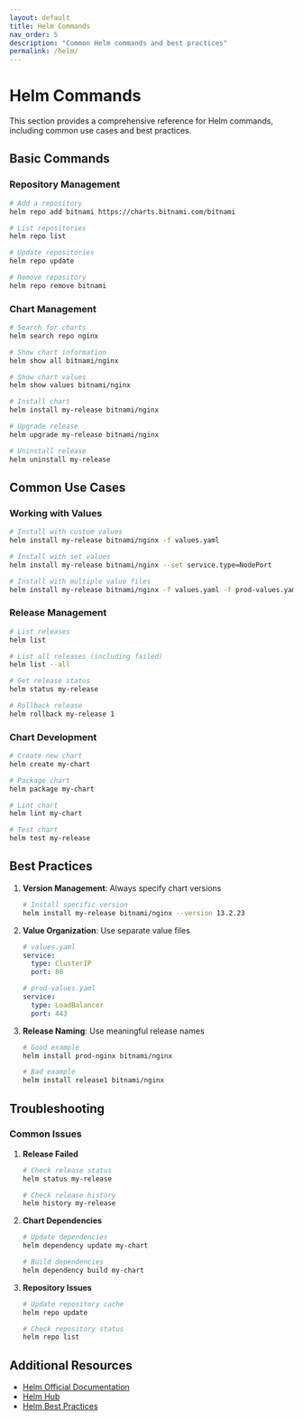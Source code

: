 ```yaml
---
layout: default
title: Helm Commands
nav_order: 5
description: "Common Helm commands and best practices"
permalink: /helm/
---
```


# Helm Commands

This section provides a comprehensive reference for Helm commands, including common use cases and best practices.

## Basic Commands

### Repository Management
```bash
# Add a repository
helm repo add bitnami https://charts.bitnami.com/bitnami

# List repositories
helm repo list

# Update repositories
helm repo update

# Remove repository
helm repo remove bitnami
```

### Chart Management
```bash
# Search for charts
helm search repo nginx

# Show chart information
helm show all bitnami/nginx

# Show chart values
helm show values bitnami/nginx

# Install chart
helm install my-release bitnami/nginx

# Upgrade release
helm upgrade my-release bitnami/nginx

# Uninstall release
helm uninstall my-release
```

## Common Use Cases

### Working with Values
```bash
# Install with custom values
helm install my-release bitnami/nginx -f values.yaml

# Install with set values
helm install my-release bitnami/nginx --set service.type=NodePort

# Install with multiple value files
helm install my-release bitnami/nginx -f values.yaml -f prod-values.yaml
```

### Release Management
```bash
# List releases
helm list

# List all releases (including failed)
helm list --all

# Get release status
helm status my-release

# Rollback release
helm rollback my-release 1
```

### Chart Development
```bash
# Create new chart
helm create my-chart

# Package chart
helm package my-chart

# Lint chart
helm lint my-chart

# Test chart
helm test my-release
```

## Best Practices

1. **Version Management**: Always specify chart versions
   ```bash
   # Install specific version
   helm install my-release bitnami/nginx --version 13.2.23
   ```

2. **Value Organization**: Use separate value files
   ```yaml
   # values.yaml
   service:
     type: ClusterIP
     port: 80

   # prod-values.yaml
   service:
     type: LoadBalancer
     port: 443
   ```

3. **Release Naming**: Use meaningful release names
   ```bash
   # Good example
   helm install prod-nginx bitnami/nginx

   # Bad example
   helm install release1 bitnami/nginx
   ```

## Troubleshooting

### Common Issues

1. **Release Failed**
   ```bash
   # Check release status
   helm status my-release
   
   # Check release history
   helm history my-release
   ```

2. **Chart Dependencies**
   ```bash
   # Update dependencies
   helm dependency update my-chart
   
   # Build dependencies
   helm dependency build my-chart
   ```

3. **Repository Issues**
   ```bash
   # Update repository cache
   helm repo update
   
   # Check repository status
   helm repo list
   ```

## Additional Resources

- [Helm Official Documentation](https://helm.sh/docs/)
- [Helm Hub](https://hub.helm.sh/)
- [Helm Best Practices](https://helm.sh/docs/chart_best_practices/) 